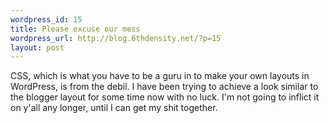 ```yaml
--- 
wordpress_id: 15
title: Please excuse our mess
wordpress_url: http://blog.6thdensity.net/?p=15
layout: post
---
```

CSS, which is what you have to be a guru in to make your own layouts in WordPress, is from the debil.  I have been trying to achieve a look similar to the blogger layout for some time now with no luck.  I'm not going to inflict it on y'all any longer, until I can get my shit together.
